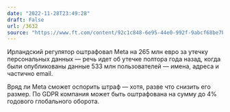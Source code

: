 ```yaml
---
date: "2022-11-28T23:49:28"
draft: False
url: /3632
source: "https://www.ft.com/content/92c1c848-6e95-44e0-992f-9abcf68be7ba"
---
```


Ирландский регулятор оштрафовал Meta на 265 млн евро за утечку персональных данных — речь идет об утечке полтора года назад, когда были опубликованы данные 533 млн пользователей — имена, адреса и частично email. 

Вряд ли Meta сможет оспорить штраф — хотя, разве что снизить его размер. По GDPR компания может быть оштрафована на сумму до 4% годового глобального оборота.
